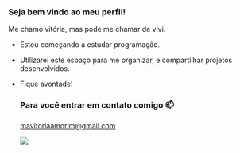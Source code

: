 ### Seja bem vindo ao meu perfil!

Me chamo vitória, mas pode me chamar de vivi.

- Estou começando a estudar programação.
- Utilizarei este espaço para me organizar, e compartilhar projetos desenvolvidos.
- Fique avontade!

  ### Para você entrar em contato comigo 📫

  mavitoriaamorim@gmail.com

  ![](https://media1.tenor.com/m/kCy39t9rlvQAAAAC/the-great-wave-off-kanagawa-wave.gif)
